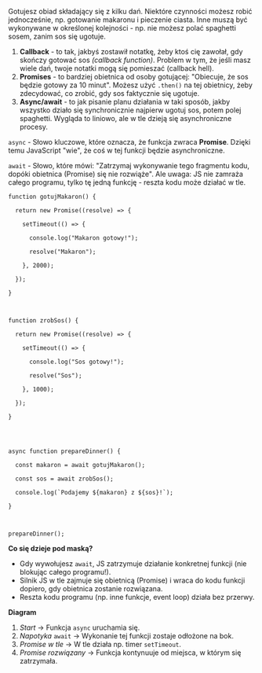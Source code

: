 Gotujesz obiad składający się z kilku dań. Niektóre czynności możesz robić jednocześnie, np. gotowanie makaronu i pieczenie ciasta. Inne muszą być wykonywane w określonej kolejności - np. nie możesz polać spaghetti sosem, zanim sos się ugotuje.

1. **Callback** - to tak, jakbyś zostawił notatkę, żeby ktoś cię zawołał, gdy skończy gotować sos *(callback function)*. Problem w tym, że jeśli masz wiele dań, twoje notatki mogą się pomieszać (callback hell).
2. **Promises** - to bardziej obietnica od osoby gotującej: "Obiecuje, że sos będzie gotowy za 10 minut". Możesz użyć `.then()` na tej obietnicy, żeby zdecydować, co zrobić, gdy sos faktycznie się ugotuje.
3. **Async/await** - to jak pisanie planu działania w taki sposób, jakby wszystko działo się synchronicznie najpierw ugotuj sos, potem polej spaghetti. Wygląda to liniowo, ale w tle dzieją się asynchroniczne procesy.

`async` - Słowo kluczowe, które oznacza, że funkcja zwraca **Promise**. Dzięki temu JavaScript "wie", że coś w tej funkcji będzie asynchroniczne.

`await` - Słowo, które mówi: "Zatrzymaj wykonywanie tego fragmentu kodu, dopóki obietnica (Promise) się nie rozwiąże". Ale uwaga: JS nie zamraża całego programu, tylko tę jedną funkcję - reszta kodu może działać w tle.

```
function gotujMakaron() {

  return new Promise((resolve) => {

    setTimeout(() => {

      console.log("Makaron gotowy!");

      resolve("Makaron");

    }, 2000);

  });

}

  

function zrobSos() {

  return new Promise((resolve) => {

    setTimeout(() => {

      console.log("Sos gotowy!");

      resolve("Sos");

    }, 1000);

  });

}

  
  

async function prepareDinner() {

  const makaron = await gotujMakaron();

  const sos = await zrobSos();

  console.log(`Podajemy ${makaron} z ${sos}!`);

}

  

prepareDinner();
```

**Co się dzieje pod maską?**
- Gdy wywołujesz `await`, JS zatrzymuje działanie konkretnej funkcji (nie blokując całego programu!).
- Silnik JS w tle zajmuje się obietnicą (Promise) i wraca do kodu funkcji dopiero, gdy obietnica zostanie rozwiązana.
- Reszta kodu programu (np. inne funkcje, event loop) działa bez przerwy.

**Diagram**
1. *Start* -> Funkcja `async` uruchamia się.
2. *Napotyka* `await` -> Wykonanie tej funkcji zostaje odłożone na bok.
3. *Promise w tle* -> W tle działa np. timer `setTimeout`.
4. *Promise rozwiązany* -> Funkcja kontynuuje od miejsca, w którym się zatrzymała.